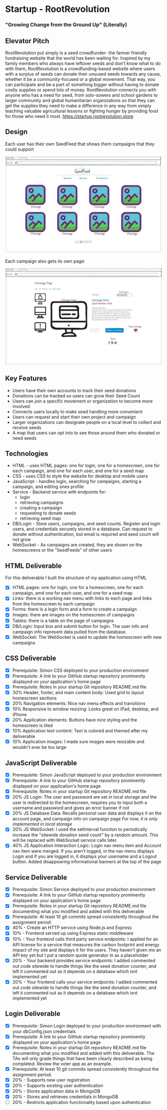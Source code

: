 # Startup - RootRevolution
### "Growing Change from the Ground Up" (Literally)
## Elevator Pitch
RootRevolution put simply is a seed crowdfunder- the farmer friendly fundraising website that the world has been waiting for. Inspired by my family members who always have leftover seeds and don't know what to do with them, RootRevolution is a crowdfunding-based website where users with a surplus of seeds can donate their unsused seeds towards any cause, whether it be a community-focused or a global movement. That way, you can participate and be a part of something bigger without having to donate costly supplies or spend lots of money. RootRevolution connects you with anyone who has a need for seed, from solo-sowers and school gardens to larger community and global humanitarian organizations so that they can get the supplies they need to make a difference in any way from simply teaching valuable agricultural lessons or fighting hunger by providing food for those who need it most.
https://startup.rootrevolution.store

## Design
Each user has their own SeedFeed that shows them campaigns that they could support

![Homescreen](cs260/homescreen.jpg)

Each campaign also gets its own page:

![Campaign](cs260/campaign.jpg)

## Key Features
- Users have their own accounts to track their seed donations
- Donations can be tracked so users can grow their Seed Count
- Users can join a specific movement or organization to become more involved
- Connects users locally to make seed handling more convenient
- Users can request and start their own project and campaign
- Larger organizations can designate people on a local level to collect and receive seeds
- A map that users can opt into to see those around them who donated or need seeds

## Technologies
- HTML - uses HTML pages: one for login, one for a homescreen, one for each campaign, amd one for each user, and one for a seed map
- CSS - uses CSS to style the website for desktop and mobile users
- JavaScript - handles login, searching for campaigns, starting a campaign, and editing ones profile
- Service - Backend service with endpoints for:
  - login
  - retrieving campaigns
  - creating a campaign
  - requesting to donate seeds
  - retrieving seed map
- DB/Login - Store users, campaigns, and seed counts. Register and login users, and credentials securely stored in a database. Can request to donate without authentication, but email is required and seed count will not grow
- WebSocket - As campaigns are created, they are shown on the homescreens or the "SeedFeeds" of other users
  
## HTML Deliverable
For this deliverable I built the structure of my application using HTML
- [x] HTML pages: one for login, one for a homescreen, one for each campaign, amd one for each user, and one for a seed map
- [x] Links: there is a working nav menu with links to each page and links from the homescreen to each campaign
- [x] Forms: there is a login form and a form to create a campaign
- [x] Images: there are images on the homescreen of campaigns
- [x] Tables: there is a table on the page of campaigns
- [x] DB/Login: Input box and submit button for login. The user info and campaign info represent data pulled from the database.
- [x] WebSocket: The WebSocket is used to update the homescreen with new campaigns

## CSS Deliverable

- [x] Prerequisite: Simon CSS deployed to your production environment
- [x] Prerequisite: A link to your GitHub startup repository prominently displayed on your application's home page
- [x] Prerequisite: Notes in your startup Git repository README.md file
- [x] 30% Header, footer, and main content body: Used grid to layout homescreen sections
- [x] 20% Navigation elements: Nice nav menu effects and transitions
- [x] 10% Responsive to window resizing: Looks great on iPad, desktop, and iPhone
- [x] 20% Application elements: Buttons have nice styling and the homescreen is tiled
- [x] 10% Application text content: Text is colored and themed after my deliverable
- [x] 10% Application images: I made sure images were resizable and wouldn't ever be too large

## JavaScript Deliverable
- [x] Prerequisite: Simon JavaScript deployed to your production environment
- [x] Prerequisite: A link to your GitHub startup repository prominently displayed on your application's home page
- [x] Prerequisite: Notes in your startup Git repository README.md file
- [x] 20% JS Login: The user and password are set in local storage and the user is redirected to the homescreen, requires you to input both a username and password and gives an error banner if not
- [X] 20% JS Database Data: Recalls personal user data and displays it on the account page, and campaign info on campaign page *For now, it is only implemented in local storage*
- [X] 20% JS WebSocket: I used the setInterval function to periodically increase the "sitewide donation seed count" by a random amount. This will be replaced with WebSocket service calls later.
- [X] 40% JS Application Interaction Logic: Login nav menu item and Account nav item were merged. If you aren't logged, in the nav menu displays Login and if you are logged in, it displays your username and a Logout button. Added disappearing informational banners at the top of the page

## Service Deliverable
- [X] Prerequisite: Simon Service deployed to your production environment
- [X] Prerequisite: A link to your GitHub startup repository prominently displayed on your application's home page
- [X] Prerequisite: Notes in your startup Git repository README.md file documenting what you modified and added with this deliverable
- [X] Prerequisite: At least 10 git commits spread consistently throughout the assignment period
- [X] 40% - Create an HTTP service using Node.js and Express
- [X] 10% - Frontend served up using Express static middleware
- [X] 10% - Your frontend calls third party service endpoints: I applied for an API license for a service that measures the carbon footprint and energy impact of my site and displays it for the users. They haven't given me an API key yet but I put a random quote generator in as a placeholder
- [X] 20% - Your backend provides service endpoints: I added commented out code sitewide to handle things like the seed donation counter, and left it commented out as it depends on a database which isnt implemented yet
- [X] 20% - Your frontend calls your service endpoints: I added commented out code sitewide to handle things like the seed donation counter, and left it commented out as it depends on a database which isnt implemented yet

## Login Deliverable
- [X] Prerequisite: Simon Login deployed to your production environment with your dbConfig.json credentials
- [X] Prerequisite: A link to your GitHub startup repository prominently displayed on your application's home page
- [X] Prerequisite: Notes in your startup Git repository README.md file documenting what you modified and added with this deliverable. The TAs will only grade things that have been clearly described as being completed. Review the voter app as an example.
- [X] Prerequisite: At least 10 git commits spread consistently throughout the assignment period.
- [X] 20% - Supports new user registration
- [X] 20% - Supports existing user authentication
- [X] 20% - Stores application data in MongoDB
- [X] 20% - Stores and retrieves credentials in MongoDB
- [ ] 20% - Restricts application functionality based upon authentication
